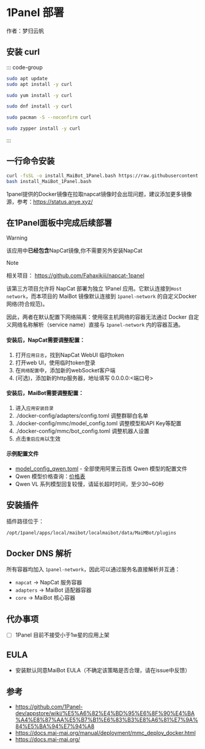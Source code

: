 # 1Panel 部署

作者：梦归云帆

## 安装 curl

::: code-group

```bash [apt]
sudo apt update
sudo apt install -y curl
```

```bash [yum]
sudo yum install -y curl
```

```bash [dnf]
sudo dnf install -y curl
```

```bash [pacman]
sudo pacman -S --noconfirm curl
```

```bash [zypper]
sudo zypper install -y curl
```

:::

## 一行命令安装

```bash
curl -fsSL -o install_MaiBot_1Panel.bash https://raw.githubusercontent.com/Puiching-Memory/appstore/MaiBot/apps/maibot/install.bash
bash install_MaiBot_1Panel.bash
```

1panel提供的Docker镜像在拉取napcat镜像时会出现问题，建议添加更多镜像源，参考：https://status.anye.xyz/

## 在1Panel面板中完成后续部署

> [!WARNING]  
> 该应用中**已经包含**NapCat镜像,你不需要另外安装NapCat

> [!NOTE]
> 相关项目： https://github.com/Fahaxikiii/napcat-1panel
>
> 该第三方项目允许将 NapCat 部署为独立 1Panel 应用。它默认连接到`Host network`，而本项目的 MaiBot 镜像默认连接到 `1panel-network` 的自定义Docker网络(符合规范)。
>
> 因此，两者在默认配置下网络隔离：使用宿主机网络的容器无法通过 Docker 自定义网络名称解析（service name）直接与 `1panel-network` 内的容器互通。

#### 安装后，NapCat需要调整配置：
1. 打开`应用日志`，找到NapCat WebUI 临时token
2. 打开web UI，使用临时token登录
3. 在`网络配置`中，添加新的webSocket客户端
4. (可选)，添加新的http服务器，地址填写 0.0.0.0:<端口号>

#### 安装后，MaiBot需要调整配置：
1. 进入`应用安装目录`
2. ./docker-config/adapters/config.toml 调整群聊白名单
3. ./docker-config/mmc/model_config.toml 调整模型和API Key等配置
4. ./docker-config/mmc/bot_config.toml 调整机器人设置
5. 点击`重启应用`以生效

#### 示例配置文件
- [model_config_qwen.toml](https://github.com/Puiching-Memory/MaiBot-1Panel/blob/MaiBot/model_config_qwen.toml) - 全部使用阿里云百炼 Qwen 模型的配置文件
- Qwen 模型价格查询：[价格表](https://bailian.console.aliyun.com/?tab=doc#/doc/?type=model&url=2840914)
- Qwen VL 系列模型回复较慢，请延长超时时间，至少30~60秒

## 安装插件

插件路径位于：
```bash
/opt/1panel/apps/local/maibot/localmaibot/data/MaiMBot/plugins
```

## Docker DNS 解析

所有容器均加入 `1panel-network`，因此可以通过服务名直接解析并互通：
- `napcat` → NapCat 服务容器
- `adapters` → MaiBot 适配器容器
- `core` → MaiBot 核心容器

## 代办事项

- [ ] 1Panel 目前不接受小于1w星的应用上架

## EULA
- 安装默认同意MaiBot EULA（不确定该策略是否合理，请在issue中反馈）

## 参考

- https://github.com/1Panel-dev/appstore/wiki/%E5%A6%82%E4%BD%95%E6%8F%90%E4%BA%A4%E8%87%AA%E5%B7%B1%E6%83%B3%E8%A6%81%E7%9A%84%E5%BA%94%E7%94%A8
- https://docs.mai-mai.org/manual/deployment/mmc_deploy_docker.html
- https://docs.mai-mai.org/